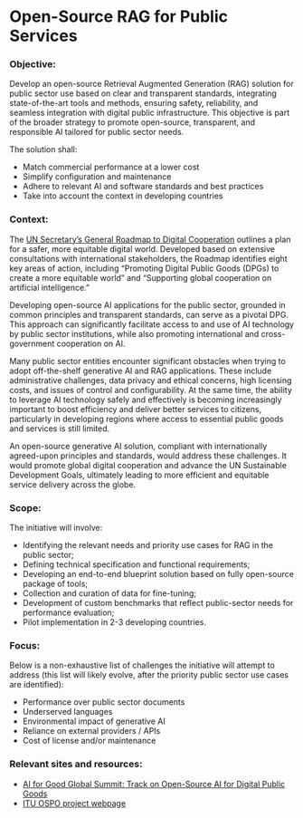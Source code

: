 
# Open-Source RAG for Public Services


### Objective: 
Develop an open-source Retrieval Augmented Generation (RAG) solution for public sector use based on clear and transparent standards, integrating state-of-the-art tools and methods, ensuring safety, reliability, and seamless integration with digital public infrastructure. This objective is part of the broader strategy to promote open-source, transparent, and responsible AI tailored for public sector needs.

The solution shall:
- Match commercial performance at a lower cost
- Simplify configuration and maintenance
- Adhere to relevant AI and software standards and best practices
- Take into account the context in developing countries

### Context:
The [UN Secretary’s General Roadmap to Digital Cooperation](https://www.un.org/en/content/digital-cooperation-roadmap/) outlines a plan for a safer, more equitable digital world. Developed based on extensive consultations with international stakeholders, the Roadmap identifies eight key areas of action, including “Promoting Digital Public Goods (DPGs) to create a more equitable world” and “Supporting global cooperation on artificial intelligence.”

Developing open-source AI applications for the public sector, grounded in common principles and transparent standards, can serve as a pivotal DPG. This approach can significantly facilitate access to and use of AI technology by public sector institutions, while also promoting international and cross-government cooperation on AI.

Many public sector entities encounter significant obstacles when trying to adopt off-the-shelf generative AI and RAG applications. These include administrative challenges, data privacy and ethical concerns, high licensing costs, and issues of control and configurability. At the same time, the ability to leverage AI technology safely and effectively is becoming increasingly important to boost efficiency and deliver better services to citizens, particularly in developing regions where access to essential public goods and services is still limited.

An open-source generative AI solution, compliant with internationally agreed-upon principles and standards, would address these challenges. It would promote global digital cooperation and advance the UN Sustainable Development Goals, ultimately leading to more efficient and equitable service delivery across the globe.

### Scope: 
The initiative will involve:
- Identifying the relevant needs and priority use cases for RAG in the public sector;
- Defining technical specification and functional requirements;
- Developing an end-to-end blueprint solution based on fully open-source package of tools;
- Collection and curation of data for fine-tuning; 
- Development of custom benchmarks that reflect public-sector needs for performance evaluation;
- Pilot implementation in 2-3 developing countries. 

### Focus: 
Below is a non-exhaustive list of challenges the initiative will attempt to address (this list will likely evolve, after the priority public sector use cases are identified): 
- Performance over public sector documents
- Underserved languages
- Environmental impact of generative AI
- Reliance on external providers / APIs
- Cost of license and/or maintenance


### Relevant sites and resources:
-	[AI for Good Global Summit: Track on Open-Source AI for Digital Public Goods](https://aiforgood.itu.int/eventcat/discovery-open-source-ai-for-digital-public-goods/)
-	[ITU OSPO project webpage](https://www.itu.int/en/ITU-D/ICT-Applications/Pages/Initiatives/ITU_OSPO/About.aspx)

